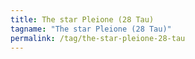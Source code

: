 ```yaml
---
title: The star Pleione (28 Tau)
tagname: "The star Pleione (28 Tau)"
permalink: /tag/the-star-pleione-28-tau
---
```

